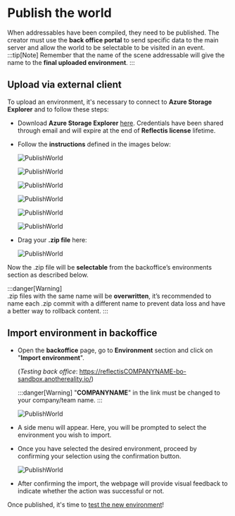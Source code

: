 ﻿---
sidebar_position: 6 
---

# Publish the world

When addressables have been compiled, they need to be published. The creator must use the **back office portal** to send specific data to the main server and allow the world to be selectable to be visited in an event. 
:::tip[Note] 
	Remember that the name of the scene addressable will give the name to the **final uploaded environment**.
:::

## Upload via external client

To upload an environment, it's necessary to connect to **Azure Storage Explorer** and to follow these steps:
- Download **Azure Storage Explorer** [here](https://azure.microsoft.com/en-us/products/storage/storage-explorer).
Credentials have been shared through email and will expire at the end of **Reflectis license** lifetime.

- Follow the **instructions** defined in the images below:

	![PublishWorld](/img/publishworld_1.png)

	![PublishWorld](/img/publishworld_2.png)

	![PublishWorld](/img/publishworld_3.png)

	![PublishWorld](/img/publishworld_4.png)

	![PublishWorld](/img/publishworld_5.png)

	![PublishWorld](/img/publishworld_6.png)

- Drag your **.zip file** here:

	![PublishWorld](/img/publishworld_7.png)

Now the .zip file will be **selectable** from the backoffice’s environments section as described below.

:::danger[Warning] 	
.zip files with the same name will be **overwritten**, it’s recommended to name each .zip commit with a different name to prevent data loss and have a better way to rollback content.
:::

## Import environment in backoffice

- Open the **backoffice** page, go to **Environment** section and click on "**Import environment**".

	(*Testing back office*: https://reflectisCOMPANYNAME-bo-sandbox.anothereality.io/)

	:::danger[Warning]
	"**COMPANYNAME**" in the link must be changed to your company/team name.
	:::

	![PublishWorld](/img/publishworld_8.png)

- A side menu will appear. Here, you will be prompted to select the environment you wish to import.

- Once you have selected the desired environment, proceed by confirming your selection using the confirmation button.

	![PublishWorld](/img/publishworld_9.png)

- After confirming the import, the webpage will provide visual feedback to indicate whether the action was successful or not.

Once published, it's time to [test the new environment](Test-the-world)!